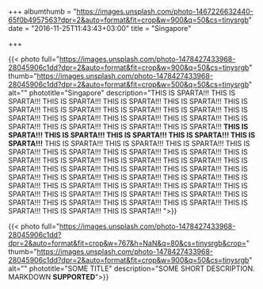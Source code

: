 +++
albumthumb = "https://images.unsplash.com/photo-1467226632440-65f0b4957563?dpr=2&auto=format&fit=crop&w=900&q=50&cs=tinysrgb"
date = "2016-11-25T11:43:43+03:00"
title = "Singapore"

+++

{{< photo full="https://images.unsplash.com/photo-1478427433968-28045906c1dd?dpr=2&auto=format&fit=crop&w=900&q=50&cs=tinysrgb" thumb="https://images.unsplash.com/photo-1478427433968-28045906c1dd?dpr=2&auto=format&fit=crop&w=500&q=50&cs=tinysrgb" alt="" phototitle="Singapore" description="THIS IS SPARTA!!! THIS IS SPARTA!!! THIS IS SPARTA!!! THIS IS SPARTA!!! THIS IS SPARTA!!! THIS IS SPARTA!!! THIS IS SPARTA!!! THIS IS SPARTA!!! THIS IS SPARTA!!! THIS IS SPARTA!!! THIS IS SPARTA!!! THIS IS SPARTA!!! THIS IS SPARTA!!! THIS IS SPARTA!!! THIS IS SPARTA!!! THIS IS SPARTA!!! THIS IS SPARTA!!! **THIS IS SPARTA!!! THIS IS SPARTA!!! THIS IS SPARTA!!! THIS IS SPARTA!!! THIS IS SPARTA!!!** THIS IS SPARTA!!! THIS IS SPARTA!!! THIS IS SPARTA!!! THIS IS SPARTA!!! THIS IS SPARTA!!! THIS IS SPARTA!!! THIS IS SPARTA!!! THIS IS SPARTA!!! THIS IS SPARTA!!! THIS IS SPARTA!!! THIS IS SPARTA!!! THIS IS SPARTA!!! THIS IS SPARTA!!! THIS IS SPARTA!!! THIS IS SPARTA!!! THIS IS SPARTA!!! THIS IS SPARTA!!! THIS IS SPARTA!!! THIS IS SPARTA!!! THIS IS SPARTA!!! THIS IS SPARTA!!! THIS IS SPARTA!!! THIS IS SPARTA!!! THIS IS SPARTA!!! THIS IS SPARTA!!! THIS IS SPARTA!!! THIS IS SPARTA!!! THIS IS SPARTA!!! THIS IS SPARTA!!! THIS IS SPARTA!!! THIS IS SPARTA!!! THIS IS SPARTA!!! THIS IS SPARTA!!! THIS IS SPARTA!!! ">}}

{{< photo full="https://images.unsplash.com/photo-1478427433968-28045906c1dd?dpr=2&auto=format&fit=crop&w=767&h=NaN&q=80&cs=tinysrgb&crop=" thumb="https://images.unsplash.com/photo-1478427433968-28045906c1dd?dpr=2&auto=format&fit=crop&w=900&q=50&cs=tinysrgb" alt="" phototitle="SOME TITLE" description="SOME SHORT DESCRIPTION. MARKDOWN **SUPPORTED**">}}
